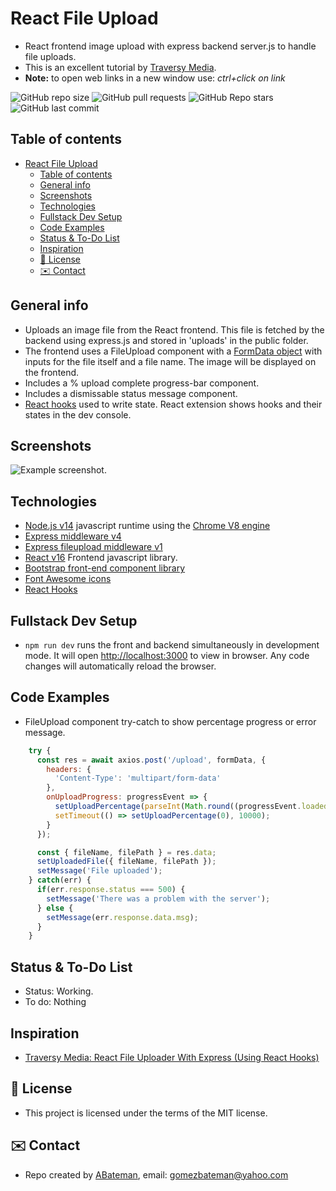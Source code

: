 # React File Upload

* React frontend image upload with express backend server.js to handle file uploads.
* This is an excellent tutorial by [Traversy Media](http://www.traversymedia.com).
* **Note:** to open web links in a new window use: _ctrl+click on link_

![GitHub repo size](https://img.shields.io/github/repo-size/AndrewJBateman/react-file-upload?style=plastic)
![GitHub pull requests](https://img.shields.io/github/issues-pr/AndrewJBateman/react-file-upload?style=plastic)
![GitHub Repo stars](https://img.shields.io/github/stars/AndrewJBateman/react-file-upload?style=plastic)
![GitHub last commit](https://img.shields.io/github/last-commit/AndrewJBateman/react-file-upload?style=plastic)


## Table of contents

* [React File Upload](#react-file-upload)
  * [Table of contents](#table-of-contents)
  * [General info](#general-info)
  * [Screenshots](#screenshots)
  * [Technologies](#technologies)
  * [Fullstack Dev Setup](#fullstack-dev-setup)
  * [Code Examples](#code-examples)
  * [Status & To-Do List](#status--to-do-list)
  * [Inspiration](#inspiration)
  * [:file_folder: License](#file_folder-license)
  * [:envelope: Contact](#envelope-contact)

## General info

* Uploads an image file from the React frontend. This file is fetched by the backend using express.js and stored in 'uploads' in the public folder.
* The frontend uses a FileUpload component with a [FormData object](https://developer.mozilla.org/en-US/docs/Web/API/FormData/FormData) with inputs for the file itself and a file name. The image will be displayed on the frontend.
* Includes a % upload complete progress-bar component.
* Includes a dismissable status message component.
* [React hooks](https://reactjs.org/docs/hooks-overview.html#state-hook) used to write state. React extension shows hooks and their states in the dev console.

## Screenshots

![Example screenshot](./img/screen-shot.png).

## Technologies

* [Node.js v14](https://nodejs.org/) javascript runtime using the [Chrome V8 engine](https://v8.dev/)
* [Express middleware v4](https://expressjs.com/)
* [Express fileupload middleware v1](https://www.npmjs.com/package/express-fileupload)
* [React v16](https://reactjs.org/) Frontend javascript library.
* [Bootstrap front-end component library](https://getbootstrap.com/)
* [Font Awesome icons](https://fontawesome.com/)
* [React Hooks](https://reactjs.org/docs/hooks-overview.html#state-hook)

## Fullstack Dev Setup

* `npm run dev` runs the front and backend simultaneously in development mode. It will open [http://localhost:3000](http://localhost:3000) to view in browser. Any code changes will automatically reload the browser.

## Code Examples

* FileUpload component try-catch to show percentage progress or error message.

```javascript
    try {
      const res = await axios.post('/upload', formData, {
        headers: {
          'Content-Type': 'multipart/form-data'
        },
        onUploadProgress: progressEvent => {
          setUploadPercentage(parseInt(Math.round((progressEvent.loaded * 100) / progressEvent.total)));
          setTimeout(() => setUploadPercentage(0), 10000);
        }
      });

      const { fileName, filePath } = res.data;
      setUploadedFile({ fileName, filePath });
      setMessage('File uploaded');
    } catch(err) {
      if(err.response.status === 500) {
        setMessage('There was a problem with the server');
      } else {
        setMessage(err.response.data.msg);
      }
    }
```

## Status & To-Do List

* Status: Working.
* To do: Nothing

## Inspiration

* [Traversy Media: React File Uploader With Express (Using React Hooks)](https://www.youtube.com/watch?v=b6Oe2puTdMQ)

## :file_folder: License

* This project is licensed under the terms of the MIT license.

## :envelope: Contact

* Repo created by [ABateman](https://github.com/AndrewJBateman), email: gomezbateman@yahoo.com
